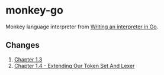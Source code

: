 # monkey-go

Monkey language interpreter from [Writing an interpreter in Go](https://interpreterbook.com).

## Changes

1. [Chapter 1.3](https://github.com/lycheng/monkey-go/tree/ba739b4aebac21adeab5f4346483b393bdf0e711)
2. [Chapter 1.4 - Extending Our Token Set And Lexer](https://github.com/lycheng/monkey-go/pull/1)
